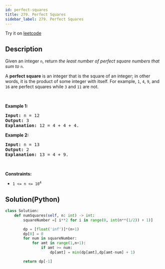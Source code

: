 ```yaml
---
id: perfect-squares
title: 279. Perfect Squares
sidebar_label: 279. Perfect Squares
---
```


Try it on <a href='https://leetcode.com/problems/perfect-squares'>leetcode</a>
## Description
<div class="description">
<div><p>Given an integer <code>n</code>, return <em>the least number of perfect square numbers that sum to</em> <code>n</code>.</p>

<p>A <strong>perfect square</strong> is an integer that is the square of an integer; in other words, it is the product of some integer with itself. For example, <code>1</code>, <code>4</code>, <code>9</code>, and <code>16</code> are perfect squares while <code>3</code> and <code>11</code> are not.</p>

<p>&nbsp;</p>
<p><strong>Example 1:</strong></p>

<pre><strong>Input:</strong> n = 12
<strong>Output:</strong> 3
<strong>Explanation:</strong> 12 = 4 + 4 + 4.
</pre>

<p><strong>Example 2:</strong></p>

<pre><strong>Input:</strong> n = 13
<strong>Output:</strong> 2
<strong>Explanation:</strong> 13 = 4 + 9.
</pre>

<p>&nbsp;</p>
<p><strong>Constraints:</strong></p>

<ul>
	<li><code>1 &lt;= n &lt;= 10<sup>4</sup></code></li>
</ul>
</div>
</div>

## Solution(Python)
```Python
class Solution:
    def numSquares(self, n: int) -> int:
        squareNumber =[ i**2 for i in range(0, int(n**(1/2)) + 1)] 

        dp = [float('inf')]*(n+1)
        dp[0] = 0
        for num in squareNumber:
            for amt in range(1,n+1):
                if amt >= num:
                    dp[amt] = min(dp[amt],dp[amt-num] + 1)

        return dp[-1]

```
